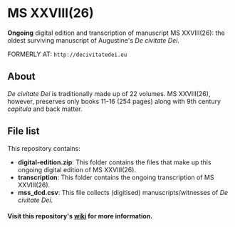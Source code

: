 MS XXVIII(26)
=============

**Ongoing** digital edition and transcription of manuscript MS XXVIII(26): the oldest surviving manuscript of Augustine's _De civitate Dei_.

FORMERLY AT: `http://decivitatedei.eu`

## About
_De civitate Dei_ is traditionally made up of 22 volumes. MS XXVIII(26), however, preserves only books 11-16 (254 pages) along with 9th century _capitula_ and back matter.

## File list
This repository contains:

* **digital-edition.zip**: This folder contains the files that make up this ongoing digital edition of MS XXVIII(26).
* **transcription**: This folder contains the ongoing transcription of MS XXVIII(26).
* **mss_dcd.csv**: This file collects (digitised) manuscripts/witnesses of _De civitate Dei_. 


#### Visit this repository's [wiki](https://github.com/gfranzini/MS_XXVIII-26/wiki) for more information.
